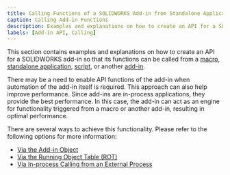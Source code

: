 ```yaml
---
title: Calling Functions of a SOLIDWORKS Add-in from Standalone Applications or Macros
caption: Calling Add-in Functions
description: Examples and explanations on how to create an API for a SOLIDWORKS add-in so that its functions can be called from a macro or standalone application (enabling custom API for the add-in).
labels: [Add-in API, Calling]
---
```

This section contains examples and explanations on how to create an API for a SOLIDWORKS add-in so that its functions can be called from a [macro](/docs/codestack/solidworks-api/getting-started/macros/), [standalone application](/docs/codestack/solidworks-api/getting-started/stand-alone/), [script](/docs/codestack/solidworks-api/getting-started/scripts/), or another [add-in](/docs/codestack/solidworks-api/getting-started/add-ins/).

There may be a need to enable API functions of the add-in when automation of the add-in itself is required. This approach can also help improve performance. Since add-ins are in-process applications, they provide the best performance. In this case, the add-in can act as an engine for functionality triggered from a macro or another add-in, resulting in optimal performance.

There are several ways to achieve this functionality. Please refer to the following options for more information:

* [Via the Add-in Object](#via-the-add-in-object)
* [Via the Running Object Table (ROT)](#via-the-rot)
* [Via In-process Calling from an External Process](#in-process-calling)